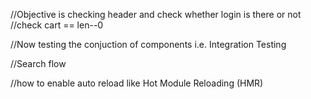 //Objective is checking header and check whether login is there or not
//check cart == len--0

//Now testing the conjuction of components i.e. Integration Testing

//Search flow

//how to enable auto reload like Hot Module Reloading (HMR)
